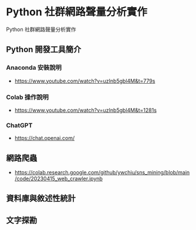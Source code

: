 # Python 社群網路聲量分析實作

Python 社群網路聲量分析實作

## Python 開發工具簡介

### Anaconda 安裝說明
- https://www.youtube.com/watch?v=uzInb5gbl4M&t=779s

### Colab 操作說明
- https://www.youtube.com/watch?v=uzInb5gbl4M&t=1281s

### ChatGPT
- https://chat.openai.com/

## 網路爬蟲
- https://colab.research.google.com/github/ywchiu/sns_mining/blob/main/code/20230415_web_crawler.ipynb


## 資料庫與敘述性統計

## 文字探勘

## 
